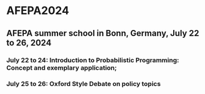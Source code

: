 # AFEPA2024
## AFEPA summer school in Bonn, Germany, July 22 to 26, 2024
### July 22 to 24: Introduction to Probabilistic Programming: Concept and exemplary application;
### July 25 to 26: Oxford Style Debate on policy topics

